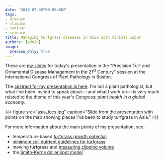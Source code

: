 ```yaml
---
date: "2018-07-30T00:00:00Z"
tags:
- disease
- climate
- seminar
- science
title: Managing turfgrass diseases in Asia with minimal input
authors: [admin]
image:
  preview_only: true
---
```


These are [my slides](https://speakerdeck.com/micahwoods/managing-turfgrass-diseases-in-asia-with-minimal-input-1) for today's presentation in the "Precision Turf and Ornamental Disease Management in the 21<sup>st</sup> Century" session at the International Congress of Plant Pathology in Boston.

<script async class="speakerdeck-embed" data-id="8315b09e635e4a1c94d86a60f26f5ce1" data-ratio="1.77966101694915" src="//speakerdeck.com/assets/embed.js"></script>

The [abstract for my presentation is here](https://www.apsnet.org/meetings/annual/meetingarchives/Pages/2018Abstracts.aspx?LID=118). I'm not a plant pathologist, but what I've been invited to speak about---and what I work on---is very much related to the theme of this year's Congress: *plant health in a global economy*.

{{< figure src="asia_locs.jpg" caption="Slide from the presentation with points on the map showing places I've been to study turfgrass in Asia." >}}

For more information about the main points of my presentation, see:

* temperature-based [turfgrass growth potential](http://www.files.asianturfgrass.com/201306_growth_potential.pdf)
* [minimum soil nutrient guidelines for turfgrass](https://micahwoods.github.io/2016_mlsn_paper/)
* mowing turfgrass and [measuring clipping volume](https://www.asianturfgrass.com/2018-04-24-recording-turfnet-webinar-clipping-volume/)
* the [Smith-Kerns dollar spot model](https://tdl.wisc.edu/dollar-spot-model/)
